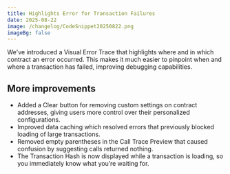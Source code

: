 ```yaml
---
title: Highlights Error for Transaction Failures
date: 2025-08-22
image: /changelog/CodeSnippet20250822.png
imageBg: false
---
```


We've introduced a Visual Error Trace that highlights where and in which contract an error occurred. This makes it much easier to pinpoint when and where a transaction has failed, improving debugging capabilities.


## More improvements

- Added a Clear button for removing custom settings on contract addresses, giving users more control over their personalized configurations.  
- Improved data caching which resolved errors that previously blocked loading of large transactions. 
- Removed empty parentheses in the Call Trace Preview that caused confusion by suggesting calls returned nothing.
- The Transaction Hash is now displayed while a transaction is loading, so you immediately know what you’re waiting for.